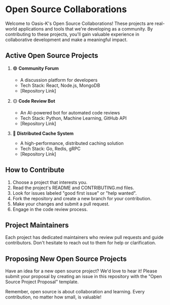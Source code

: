 # Open Source Collaborations

Welcome to Oasis-K's Open Source Collaborations! These projects are real-world applications and tools that we're developing as a community. By contributing to these projects, you'll gain valuable experience in collaborative development and make a meaningful impact.

## Active Open Source Projects

1. 🟢 **Community Forum**
   - A discussion platform for developers
   - Tech Stack: React, Node.js, MongoDB
   - [Repository Link]

2. 🟡 **Code Review Bot**
   - An AI-powered bot for automated code reviews
   - Tech Stack: Python, Machine Learning, GitHub API
   - [Repository Link]

3. 🔴 **Distributed Cache System**
   - A high-performance, distributed caching solution
   - Tech Stack: Go, Redis, gRPC
   - [Repository Link]

## How to Contribute

1. Choose a project that interests you.
2. Read the project's README and CONTRIBUTING.md files.
3. Look for issues labeled "good first issue" or "help wanted".
4. Fork the repository and create a new branch for your contribution.
5. Make your changes and submit a pull request.
6. Engage in the code review process.

## Project Maintainers

Each project has dedicated maintainers who review pull requests and guide contributors. Don't hesitate to reach out to them for help or clarification.

## Proposing New Open Source Projects

Have an idea for a new open source project? We'd love to hear it! Please submit your proposal by creating an issue in this repository with the "Open Source Project Proposal" template.

Remember, open source is about collaboration and learning. Every contribution, no matter how small, is valuable!

